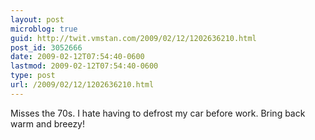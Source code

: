 ```yaml
---
layout: post
microblog: true
guid: http://twit.vmstan.com/2009/02/12/1202636210.html
post_id: 3052666
date: 2009-02-12T07:54:40-0600
lastmod: 2009-02-12T07:54:40-0600
type: post
url: /2009/02/12/1202636210.html
---
```

Misses the 70s. I hate having to defrost my car before work. Bring back warm and breezy!
